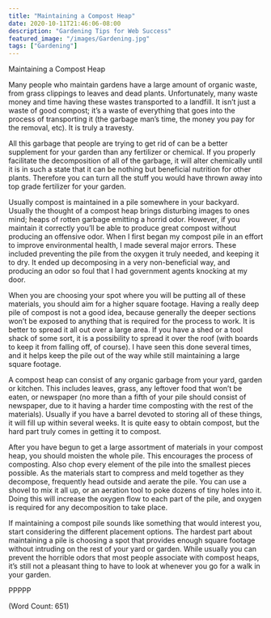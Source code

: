 ```yaml
---
title: "Maintaining a Compost Heap"
date: 2020-10-11T21:46:06-08:00
description: "Gardening Tips for Web Success"
featured_image: "/images/Gardening.jpg"
tags: ["Gardening"]
---
```


Maintaining a Compost Heap

Many people who maintain gardens have a large amount of organic waste, from grass clippings to leaves and dead plants. Unfortunately, many waste money and time having these wastes transported to a landfill. It isn’t just a waste of good compost; it’s a waste of everything that goes into the process of transporting it (the garbage man’s time, the money you pay for the removal, etc). It is truly a travesty.

All this garbage that people are trying to get rid of can be a better supplement for your garden than any fertilizer or chemical. If you properly facilitate the decomposition of all of the garbage, it will alter chemically until it is in such a state that it can be nothing but beneficial nutrition for other plants. Therefore you can turn all the stuff you would have thrown away into top grade fertilizer for your garden.

Usually compost is maintained in a pile somewhere in your backyard. Usually the thought of a compost heap brings disturbing images to ones mind; heaps of rotten garbage emitting a horrid odor. However, if you maintain it correctly you’ll be able to produce great compost without producing an offensive odor. When I first began my compost pile in an effort to improve environmental health, I made several major errors. These included preventing the pile from the oxygen it truly needed, and keeping it to dry. It ended up decomposing in a very non-beneficial way, and producing an odor so foul that I had government agents knocking at my door.

When you are choosing your spot where you will be putting all of these materials, you should aim for a higher square footage. Having a really deep pile of compost is not a good idea, because generally the deeper sections won’t be exposed to anything that is required for the process to work. It is better to spread it all out over a large area. If you have a shed or a tool shack of some sort, it is a possibility to spread it over the roof (with boards to keep it from falling off, of course). I have seen this done several times, and it helps keep the pile out of the way while still maintaining a large square footage.

A compost heap can consist of any organic garbage from your yard, garden or kitchen. This includes leaves, grass, any leftover food that won’t be eaten, or newspaper (no more than a fifth of your pile should consist of newspaper, due to it having a harder time composting with the rest of the materials). Usually if you have a barrel devoted to storing all of these things, it will fill up within several weeks. It is quite easy to obtain compost, but the hard part truly comes in getting it to compost.

After you have begun to get a large assortment of materials in your compost heap, you should moisten the whole pile. This encourages the process of composting. Also chop every element of the pile into the smallest pieces possible. As the materials start to compress and meld together as they decompose, frequently head outside and aerate the pile. You can use a shovel to mix it all up, or an aeration tool to poke dozens of tiny holes into it. Doing this will increase the oxygen flow to each part of the pile, and oxygen is required for any decomposition to take place.

If maintaining a compost pile sounds like something that would interest you, start considering the different placement options. The hardest part about maintaining a pile is choosing a spot that provides enough square footage without intruding on the rest of your yard or garden. While usually you can prevent the horrible odors that most people associate with compost heaps, it’s still not a pleasant thing to have to look at whenever you go for a walk in your garden.

PPPPP

(Word Count: 651)
